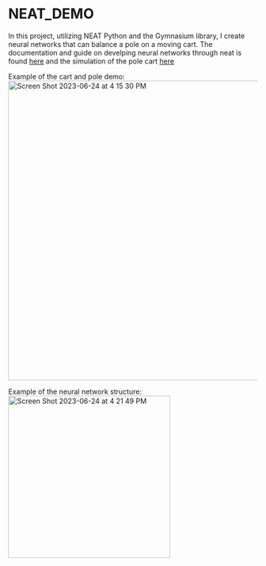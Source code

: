# NEAT_DEMO
In this project, utilizing NEAT Python and the Gymnasium library, I create neural networks that can balance a pole on a moving cart. 
The documentation and guide on develping neural networks through neat is found [here](https://neat-python.readthedocs.io/en/latest/neat_overview.html) and the simulation of the pole cart [here](https://gymnasium.farama.org/)

Example of the cart and pole demo:
<img width="604" alt="Screen Shot 2023-06-24 at 4 15 30 PM" src="https://github.com/NovaBro/NEAT_DEMO/assets/57100555/2a55297a-be52-40c4-8162-675e1e1ee228">

Example of the neural network structure:
<img width="327" alt="Screen Shot 2023-06-24 at 4 21 49 PM" src="https://github.com/NovaBro/NEAT_DEMO/assets/57100555/9b25e297-2bdd-4e8b-8042-205929de3e60">
